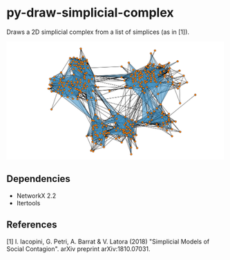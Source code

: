 # py-draw-simplicial-complex
Draws a 2D simplicial complex from a list of simplices (as in [1]).

<img src="Viz_Sociopatterns_Thiers13.png" width="600"/>

Dependencies
------------
* NetworkX 2.2
* Itertools

References
------------
[1] I. Iacopini, G. Petri, A. Barrat & V. Latora (2018) "Simplicial Models of Social Contagion". arXiv preprint arXiv:1810.07031.

